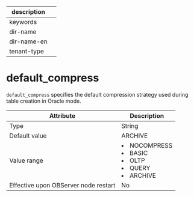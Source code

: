 |description||
|---|---|
|keywords||
|dir-name||
|dir-name-en||
|tenant-type||

# default_compress


`default_compress` specifies the default compression strategy used during table creation in Oracle mode.


| **Attribute** | **Description** |
|------------------|------------------------------------------------------------------------------------------------------------------------------------------------------------------------------------------------------------------------------------------------|
| Type | String |
| Default value | ARCHIVE |
| Value range | <li> NOCOMPRESS   <li> BASIC   <li> OLTP   <li> QUERY   <li> ARCHIVE |
| Effective upon OBServer node restart | No |



